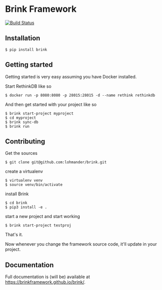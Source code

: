 # Brink Framework

[![Build Status](https://travis-ci.org/lohmander/brink.svg?branch=feature%2Fmodel-rewrite)](https://travis-ci.org/lohmander/brink)

## Installation

    $ pip install brink

## Getting started

Getting started is very easy assuming you have Docker installed.

Start RethinkDB like so

    $ docker run -p 8080:8080 -p 28015:28015 -d --name rethink rethinkdb

And then get started with your project like so

    $ brink start-project myproject
    $ cd myproject
    $ brink sync-db
    $ brink run

## Contributing

Get the sources

    $ git clone git@github.com:lohmander/brink.git

create a virtualenv

    $ virtualenv venv
    $ source venv/bin/activate

install Brink

    $ cd brink
    $ pip3 install -e .

start a new project and start working

    $ brink start-project testproj

That's it.

Now whenever you change the framework source code, it'll update in your project.

## Documentation

Full documentation is (will be) available at <https://brinkframework.github.io/brink/>.

